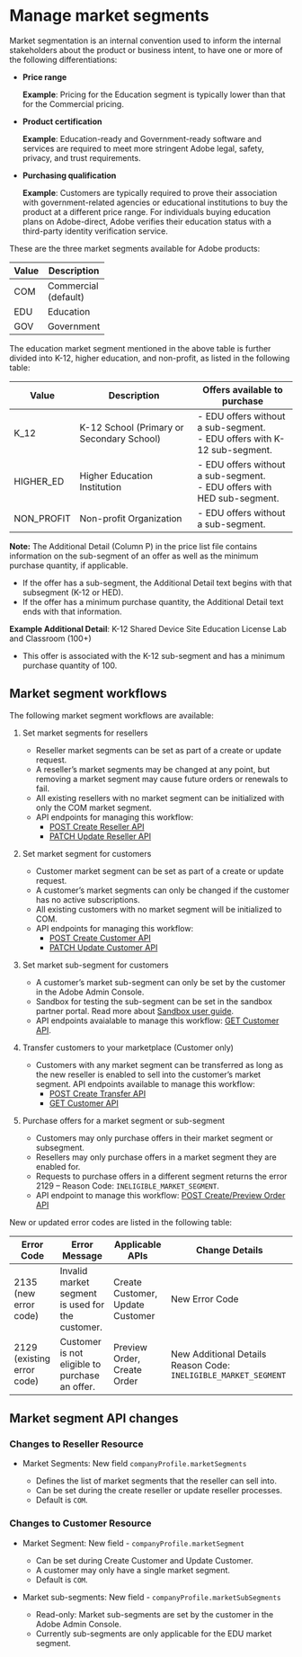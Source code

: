 # Manage market segments

Market segmentation is an internal convention used to inform the internal stakeholders about the product or business intent, to have one or more of the following differentiations:

* **Price range**

    **Example**: Pricing for the Education segment is typically lower than that for the Commercial pricing.
* **Product certification**

    **Example**: Education-ready and Government-ready software and services are required to meet more stringent Adobe legal, safety, privacy, and trust requirements.
* **Purchasing qualification**

    **Example**: Customers are typically required to prove their association with government-related agencies or educational institutions to buy the product at a different price range. For individuals buying education plans on Adobe-direct, Adobe verifies their education status with a third-party identity verification service.

These are the three market segments available for Adobe products:

| Value | Description                 |
|-------|-----------------------------|
| COM   | Commercial <br /> (default) |
| EDU   | Education                   |
| GOV   | Government                  |

The education market segment mentioned in the above table is further divided into K-12, higher education, and non-profit, as listed in the following table:

| Value      | Description                               | Offers available to purchase                                                    |
|------------|-------------------------------------------|---------------------------------------------------------------------------------|
| K_12       | K-12 School (Primary or Secondary School) | - EDU offers without a sub-segment.  <br /> - EDU offers with K-12 sub-segment. |
| HIGHER_ED  | Higher Education Institution              | - EDU offers without a sub-segment. <br /> - EDU offers with HED sub-segment.   |
| NON_PROFIT | Non-profit Organization                   | - EDU offers without a sub-segment.                                             |

**Note:** The Additional Detail (Column P) in the price list file contains information on the sub-segment of an offer as well as the minimum purchase quantity, if applicable.

* If the offer has a sub-segment, the Additional Detail text begins with that subsegment (K-12 or HED).
* If the offer has a minimum purchase quantity, the Additional Detail text ends with that information.

**Example Additional Detail**: K-12 Shared Device Site Education License Lab and Classroom (100+)

* This offer is associated with the K-12 sub-segment and has a minimum purchase quantity of 100.

## Market segment workflows

The following market segment workflows are available:

1. Set market segments for resellers

   * Reseller market segments can be set as part of a create or update request.
   * A reseller’s market segments may be changed at any point, but removing a market segment may cause future orders or renewals to fail.
   * All existing resellers with no market segment can be initialized with only the COM market segment.
   * API endpoints for managing this workflow:
     * [POST Create Reseller API](../reseller_account/create_reseller_account.md)
     * [PATCH Update Reseller API](../reseller_account/update_reseller_account.md)

2. Set market segment for customers

   * Customer market segment can be set as part of a create or update request.
   * A customer’s market segments can only be changed if the customer has no active subscriptions.
   * All existing customers with no market segment will be initialized to COM.
   * API endpoints for managing this workflow:
     * [POST Create Customer API](./create_customer_account.md)
     * [PATCH Update Customer API](./update_customer_account.md)

3. Set market sub-segment for customers

   * A customer’s market sub-segment can only be set by the customer in the Adobe Admin Console.
   * Sandbox for testing the sub-segment can be set in the sandbox partner portal. Read more about [Sandbox user guide](../../technical-assets/index.md).
   * API endpoints avaialable to manage this workflow: [GET Customer API](./get_customer_account.md).

4. Transfer customers to your marketplace (Customer only)

   * Customers with any market segment can be transferred as long as the new reseller is enabled to sell into the customer’s market segment. API endpoints available to manage this workflow:
     * [POST Create Transfer API](../reseller_change/commit_transfer.md)
     * [GET Customer API](./get_customer_account.md)

5. Purchase  offers for a market segment or sub-segment

   * Customers may only purchase offers in their market segment or subsegment.
   * Resellers may only purchase offers in a market segment they are enabled for.
   * Requests to purchase offers in a different segment returns the  error 2129 – Reason Code: `INELIGIBLE_MARKET_SEGMENT`.
   * API endpoint to manage this workflow: [POST Create/Preview Order API](../migration/preview_offers.md)

New or updated error codes are listed in the following table:

| Error Code                        | Error Message                                 | Applicable APIs                  | Change Details                                                  |
|-----------------------------------|-----------------------------------------------|----------------------------------|-----------------------------------------------------------------|
| 2135 <br/> (new error code)       | Invalid market segment is used for the customer.      | Create Customer, Update Customer | New Error Code                                                  |
| 2129 <br /> (existing error code) | Customer is not eligible to purchase an offer.  | Preview Order, Create Order      | New Additional Details Reason Code: `INELIGIBLE_MARKET_SEGMENT` |

## Market segment API changes

### Changes to Reseller Resource

* Market Segments: New field `companyProfile.marketSegments`

  * Defines the list of market segments that the reseller can sell into.
  * Can be set during the create reseller or update reseller processes.
  * Default is `COM`.

### Changes to Customer Resource

* Market Segment: New field - `companyProfile.marketSegment`
  * Can be set during Create Customer and Update Customer.
  * A customer may only have a single market segment.
  * Default is `COM`.

* Market sub-segments: New field -  `companyProfile.marketSubSegments`

  * Read-only: Market sub-segments are set by the customer in the Adobe Admin Console.
  * Currently sub-segments are only applicable for the EDU market segment.
